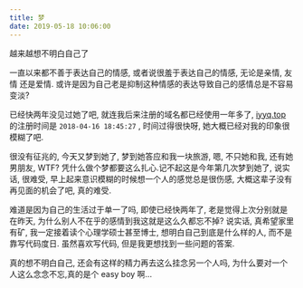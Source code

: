```yaml
---
title: 梦
date: 2019-05-18 10:06:00
---
```


越来越想不明白自己了 

<!-- more -->

一直以来都不善于表达自己的情感, 或者说很羞于表达自己的情感, 无论是亲情, 友情 还是爱情. 或许是因为自己老是抑制这种情感的表达导致自己的感情总是不容易变淡?

已经快两年没见过她了吧, 就连我后来注册的域名都已经使用一年多了, [iyyq.top](http://iyyq.top) 的注册时间是 `2018-04-16 18:45:27` , 时间过得很快呀, 她大概已经对我的印象很模糊了吧.

很没有征兆的, 今天又梦到她了, 梦到她答应和我一块旅游, 嗯, 不只她和我, 还有她男朋友, WTF? 凭什么做个梦都要这么扎心.记不起这是今年第几次梦到她了, 说实话, 很难受, 早上起来意识模糊的时候想一个人的感觉总是很伤感, 大概这辈子没有再见面的机会了吧, 真的难受.

难道是因为自己的生活过于单一了吗, 即使已经快两年了, 老是觉得上次分别就是在昨天, 为什么别人不在乎的感情到我这就是这么久都忘不掉? 说实话, 真希望家里有矿, 我一定接着读个心理学硕士甚至博士, 想明白自己到底是什么样的人, 而不是靠写代码度日. 虽然喜欢写代码, 但是我更想找到一些问题的答案.

真的想不明白自己, 还会有这样的精力再去这么挂念另一个人吗, 为什么要对一个人这么念念不忘,真的是个 easy boy 啊...
